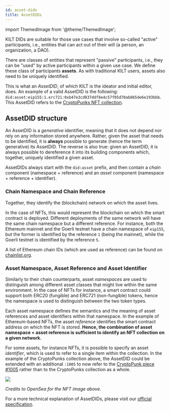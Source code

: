 ```yaml
---
id: asset-dids
title: AssetDIDs
---
```


import ThemedImage from '@theme/ThemedImage';

KILT DIDs are suitable for those use cases that involve so-called "active" participants, i.e., entities that can act out of their will (a person, an organization, a DAO).

There are classes of entities that represent "passive" participants, i.e., they can be "used" by active participants within a given use case.
We define these class of participants **assets**.
As with traditional KILT users, assets also need to be uniquely identified.

This is what an *AssetDID*, of which KILT is the ideator and initial editor, does.
An example of a valid AssetDID is the following: `did:asset:eip155:1.erc721:0xb47e3cd837ddf8e4c57f05d70ab865de6e193bbb`.
This AssetDID refers to the [CryptoPunks NFT collection][cryptopunks-nft].

## AssetDID structure

An AssetDID is a *generative* identifier, meaning that it does not depend nor rely on any information stored anywhere.
Rather, given the asset that needs to be identified, it is **always** possible to generate (hence the term generative) its AssetDID.
The reverse is also true: given an AssetDID, it is always possible to dereference it into its building components which, together, uniquely identified a given asset.

AssetDIDs always start with the `did:asset` prefix, and then contain a *chain* component (namespace + reference) and an *asset* component (namespace + reference + identifier).

### Chain Namespace and Chain Reference

Together, they identify the (blockchain) network on which the asset lives.

In the case of NFTs, this would represent the blockchain on which the smart contract is deployed.
Different deployments of the same network will have the same chain namespace but a different reference.
For instance, both the Ethereum mainnet and the Goerli testnet have a chain namespace of `eip155`, but the former is identified by the reference `1` (being the mainnet), while the Goerli testnet is identified by the reference `5`.

A list of Ethereum chain IDs (which are used as reference) can be found on [chainlist.org][chainlist].

### Asset Namespace, Asset Reference and Asset Identifier

Similarly to their chain counterparts, asset *namespaces* are used to distinguish among different asset classes that might live within the same environment.
In the case of NFTs for instance, a smart contract could support both ERC20 (fungible) and ERC721 (non-fungible) tokens, hence the namespace is used to distinguish between the two token types.

Each asset namespace defines the semantics and the meaning of asset references and asset identifiers within that namespace.
In the example of Ethereum-based NFTs, the asset *reference* identifies the smart contract address on which the NFT is stored.
**Hence, the combination of asset namespace + asset reference is sufficient to identify an NFT collection on a given network.**

For some assets, for instance NFTs, it is possible to specify an asset *identifier*, which is used to refer to a single item within the collection.
In the example of the CryptoPunks collection above, the AssetDID could be extended with an additional `:1005` to now refer to the [CryptoPunk piece #1005][cryptopunk-1005] rather than to the CryptoPunks collection as a whole.

![][cryptopunk-1005-image]

*Credits to OpenSea for the NFT image above.*

For a more technical explanation of AssetDIDs, please visit our [official specification][asset-did-spec].

[cryptopunks-nft]: https://opensea.io/collection/cryptopunks
[cryptopunk-1005]: https://opensea.io/assets/ethereum/0xb47e3cd837ddf8e4c57f05d70ab865de6e193bbb/1005
[cryptopunk-1005-image]: https://i.seadn.io/gae/qoR1cWuIZzjlrNVcSMAzhrwDvXNtMxaYuDbNqkc_J5WGGqMSrF0wzO7K2MnSCEBLG8G8pZyJPqV7eTGt4wGwret85sbXJBYoAkypdQ?auto=format&w=3840
[chainlist]: https://chainlist.org/
[asset-did-spec]: https://github.com/KILTprotocol/spec-asset-did